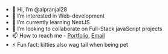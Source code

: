 - 👋 Hi, I’m @alpranjal28
- 👀 I’m interested in Web-development
- 🌱 I’m currently learning NextJS
- 💞️ I’m looking to collaborate on Full-Stack javaScript projects
- 📫 How to reach me - [Portfolio](https://portfolio-p-a-l.vercel.app), [Email](alpranjal28@gmail.com)
- ⚡ Fun fact: kitties also wag tail when being pet

<!---
alpranjal28/alpranjal28 is a ✨ special ✨ repository because its `README.md` (this file) appears on your GitHub profile.
You can click the Preview link to take a look at your changes.
--->
